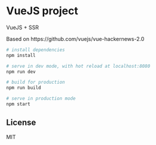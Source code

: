 <h1>VueJS project</h1>
<p>VueJS + SSR</p>
<span>Based on https://github.com/vuejs/vue-hackernews-2.0</span>

``` bash
# install dependencies
npm install

# serve in dev mode, with hot reload at localhost:8080
npm run dev

# build for production
npm run build

# serve in production mode
npm start
```

## License

MIT